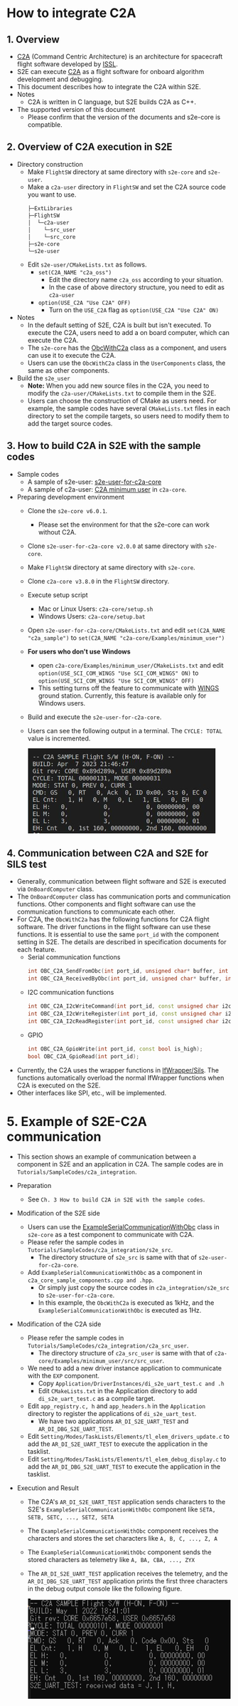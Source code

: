 # How to integrate C2A

## 1.  Overview
- [C2A](https://github.com/ut-issl/c2a-core) (Command Centric Architecture) is an architecture for spacecraft flight software developed by [ISSL](https://www.space.t.u-tokyo.ac.jp/nlab/index.html).
- S2E can execute [C2A](https://github.com/ut-issl/c2a-core) as a flight software for onboard algorithm development and debugging.
- This document describes how to integrate the C2A within S2E.
- Notes
  - C2A is written in C language, but S2E builds C2A as C++.
- The supported version of this document
  - Please confirm that the version of the documents and s2e-core is compatible.

## 2. Overview of C2A execution in S2E
- Directory construction
  - Make `FlightSW` directory at same directory with `s2e-core` and `s2e-user`.
  - Make a `c2a-user` directory in `FlightSW` and set the C2A source code you want to use.
    ```
    ├─ExtLibraries
    ├─FlightSW
    │  └─c2a-user
    │    └─src_user
    │    └─src_core
    ├─s2e-core
    └─s2e-user
    ```
  - Edit `s2e-user/CMakeLists.txt` as follows.
    - `set(C2A_NAME "c2a_oss")`
      - Edit the directory name `c2a_oss` according to your situation.
      - In the case of above directory structure, you need to edit as `c2a-user`
    - `option(USE_C2A "Use C2A" OFF)`
      - Turn on the `USE_C2A` flag as `option(USE_C2A "Use C2A" ON)`
- Notes
  - In the default setting of S2E, C2A is built but isn't executed. To execute the C2A, users need to add a on board computer, which can execute the C2A.
  - The `s2e-core` has the [ObcWithC2a](https://github.com/ut-issl/s2e-core/blob/develop/src/components/real/cdh/on_board_computer_with_c2a.hpp) class as a component, and users can use it to execute the C2A.
  - Users can use the `ObcWithC2a` class in the `UserComponents` class, the same as other components.
- Build the `s2e_user`
  - **Note:** When you add new source files in the C2A, you need to modify the `c2a-user/CMakeLists.txt` to compile them in the S2E.
  - Users can choose the construction of CMake as users need. For example, the sample codes have several `CMakeLists.txt` files in each directory to set the compile targets, so users need to modify them to add the target source codes.

## 3. How to build C2A in S2E with the sample codes
- Sample codes
  - A sample of s2e-user: [s2e-user-for-c2a-core](https://github.com/ut-issl/s2e-user-for-c2a-core)
  - A sample of c2a-user: [C2A minimum user](https://github.com/ut-issl/c2a-core/tree/develop/Examples/minimum_user) in `c2a-core`.
- Preparing development environment
  - Clone the `s2e-core v6.0.1`.
    - Please set the environment for that the s2e-core can work without C2A.
  - Clone `s2e-user-for-c2a-core v2.0.0` at same directory with `s2e-core`. 
  - Make `FlightSW` directory at same directory with `s2e-core`.
  - Clone `c2a-core v3.8.0` in the `FlightSW` directory.
  - Execute setup script
    - Mac or Linux Users: `c2a-core/setup.sh`
    - Windows Users: `c2a-core/setup.bat`
  - Open `s2e-user-for-c2a-core/CMakeLists.txt` and edit `set(C2A_NAME "c2a_sample")` to `set(C2A_NAME "c2a-core/Examples/minimum_user")`
  - **For users who don't use Windows**
    - open `c2a-core/Examples/minimum_user/CMakeLists.txt` and edit `option(USE_SCI_COM_WINGS "Use SCI_COM_WINGS" ON)` to `option(USE_SCI_COM_WINGS "Use SCI_COM_WINGS" OFF)`
    - This setting turns off the feature to communicate with [WINGS](https://github.com/ut-issl/wings) ground station. Currently, this feature is available only for Windows users.
  - Build and execute the `s2e-user-for-c2a-core`.
  - Users can see the following output in a terminal. The `CYCLE: TOTAL` value is incremented.

    ![](./figs/C2aBuild.JPG)

## 4. Communication between C2A and S2E for SILS test
- Generally, communication between flight software and S2E is executed via `OnBoardComputer` class.
- The `OnBoardComputer` class has communication ports and communication functions. Other components and flight software can use the communication functions to communicate each other.
- For C2A, the `ObcWithC2a` has the following functions for C2A flight software. The driver functions in the flight software can use these functions. It is essential to use the same `port_id` with the component setting in S2E. The details are described in specification documents for each feature. 
  - Serial communication functions
    ```cpp
    int OBC_C2A_SendFromObc(int port_id, unsigned char* buffer, int offset, int count);
    int OBC_C2A_ReceivedByObc(int port_id, unsigned char* buffer, int offset, int count);
    ```
  - I2C communication functions
    ```cpp
    int OBC_C2A_I2cWriteCommand(int port_id, const unsigned char i2c_addr, const unsigned char* data, const unsigned char len);
    int OBC_C2A_I2cWriteRegister(int port_id, const unsigned char i2c_addr, const unsigned char* data, const unsigned char len);
    int OBC_C2A_I2cReadRegister(int port_id, const unsigned char i2c_addr, unsigned char* data, const unsigned char len);
    ```
  - GPIO
    ```cpp
    int OBC_C2A_GpioWrite(int port_id, const bool is_high);
    bool OBC_C2A_GpioRead(int port_id);
    ```
- Currently, the C2A uses the wrapper functions in [IfWrapper/Sils](https://github.com/ut-issl/c2a-core/tree/develop/Examples/minimum_user/src/src_user/IfWrapper/Sils). The functions automatically overload the normal IfWrapper functions when C2A is executed on the S2E.
- Other interfaces like SPI, etc., will be implemented.


# 5. Example of S2E-C2A communication
- This section shows an example of communication between a component in S2E and an application in C2A. The sample codes are in `Tutorials/SampleCodes/c2a_integration`.
- Preparation
  - See `Ch. 3 How to build C2A in S2E with the sample codes`.
- Modification of the S2E side
  - Users can use the [ExampleSerialCommunicationWithObc](https://github.com/ut-issl/s2e-core/blob/v6.0.0/src/components/examples/example_serial_communication_with_obc.hpp) class in `s2e-core` as a test component to communicate with C2A.
  - Please refer the sample codes in `Tutorials/SampleCodes/c2a_integration/s2e_src`.
    - The directory structure of `s2e_src` is same with that of `s2e-user-for-c2a-core`. 
  - Add `ExampleSerialCommunicationWithObc` as a component in `c2a_core_sample_components.cpp and .hpp`.
    - Or simply just copy the source codes in `c2a_integration/s2e_src` to `s2e-user-for-c2a-core`.
    - In this example, the `ObcWithC2a` is executed as 1kHz, and the `ExampleSerialCommunicationWithObc` is executed as 1Hz.
 - Modification of the C2A side
   - Please refer the sample codes in `Tutorials/SampleCodes/c2a_integration/c2a_src_user`. 
     - The directory structure of `c2a_src_user` is same with that of `c2a-core/Examples/minimum_user/src/src_user`.
   - We need to add a new driver instance application to communicate with the `EXP` component.
     - Copy `Application/DriverInstances/di_s2e_uart_test.c and .h`
     - Edit `CMakeLists.txt` in the Application directory to add `di_s2e_uart_test.c` as a compile target.
   - Edit `app_registry.c, h` and `app_headers.h` in the `Application` directory to register the applications of `di_s2e_uart_test`.
     - We have two applications `AR_DI_S2E_UART_TEST` and `AR_DI_DBG_S2E_UART_TEST`.
   - Edit `Setting/Modes/TaskLists/Elements/tl_elem_drivers_update.c` to add the `AR_DI_S2E_UART_TEST` to execute the application in the tasklist.
   - Edit `Setting/Modes/TaskLists/Elements/tl_elem_debug_display.c` to add the `AR_DI_DBG_S2E_UART_TEST` to execute the application in the tasklist.
   
- Execution and Result
  - The C2A's `AR_DI_S2E_UART_TEST` application sends characters to the S2E's `ExampleSerialCommunicationWithObc` component like `SETA, SETB, SETC, ..., SETZ, SETA`
  - The `ExampleSerialCommunicationWithObc` component receives the characters and stores the set characters like `A, B, C, ..., Z, A`
  - The `ExampleSerialCommunicationWithObc` component sends the stored characters as telemetry like `A, BA, CBA, ..., ZYX`
  - The `AR_DI_S2E_UART_TEST` application receives the telemetry, and the `AR_DI_DBG_S2E_UART_TEST` application prints the first three characters in the debug output console like the following figure.
  
    ![](./figs/C2aCommunicationConfirmation.png)

